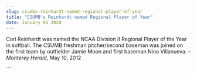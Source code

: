 ```yaml
---
slug: csumbs-reinhardt-named-regional-player-of-year
title: "CSUMB's Reinhardt named Regional Player of Year"
date: January 01 2020
---
```


 
<p>
  Cori Reinhardt was named the NCAA Division II Regional Player of the Year in
  softball. The CSUMB freshman pitcher/second baseman was joined on the first
  team by outfielder Jamie Moon and first baseman Nina Villanueva. –
  <em>Monterey Herald</em>, May 10, 2012
</p>
```
